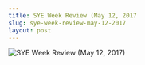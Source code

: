 ```yaml
---
title: SYE Week Review (May 12, 2017
slug: sye-week-review-may-12-2017
layout: post
---
```


![SYE Week Review (May 12, 2017)](/media_root/file_archive/SYE_Weekly_Review_May_12.png "SYE Week Review (May 12, 2017)")
